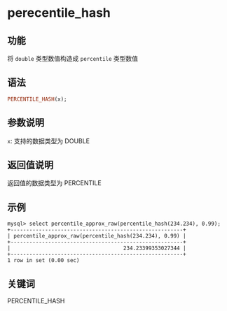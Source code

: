 # perecentile_hash

## 功能

将 `double` 类型数值构造成 `percentile` 类型数值

## 语法

```Haskell
PERCENTILE_HASH(x);
```

## 参数说明

`x`: 支持的数据类型为 DOUBLE

## 返回值说明

返回值的数据类型为 PERCENTILE

## 示例

```Plain Text
mysql> select percentile_approx_raw(percentile_hash(234.234), 0.99);
+-------------------------------------------------------+
| percentile_approx_raw(percentile_hash(234.234), 0.99) |
+-------------------------------------------------------+
|                                    234.23399353027344 |
+-------------------------------------------------------+
1 row in set (0.00 sec)
```

## 关键词

PERCENTILE_HASH
